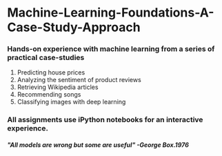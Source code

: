 # Machine-Learning-Foundations-A-Case-Study-Approach

### Hands-on experience with machine learning from a series of practical case-studies
1. Predicting house prices
2. Analyzing the sentiment of product reviews
3. Retrieving Wikipedia articles
4. Recommending songs
5. Classifying images with deep learning

### All assignments use iPython notebooks for an interactive experience.



##### "All models are wrong but some are useful" -George Box.1976
